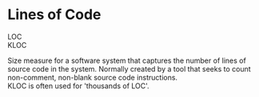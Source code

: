 # Lines of Code


LOC\
KLOC

Size measure for a software system that captures the number of lines of
source code in the system. Normally created by a tool that seeks to
count non-comment, non-blank source code instructions.\
KLOC is often used for 'thousands of LOC'.

